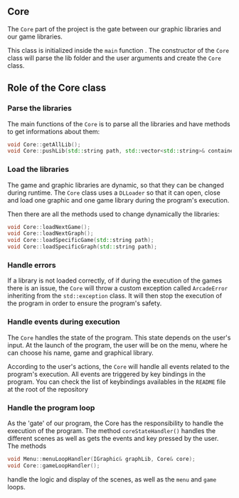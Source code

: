 
## Core

The `Core` part of the project is the gate between our graphic libraries and our game libraries.

This class is initialized inside the `main` function . The constructor of the `Core` class will parse the lib folder and the user arguments and create the `Core` class.

## Role of the Core class

### Parse the libraries

The main functions of the `Core` is to parse all the libraries and have methods to get informations about them:

```C++
void Core::getAllLib();
void Core::pushLib(std::string path, std::vector<std::string>& container);
```

### Load the libraries

The game and graphic libraries are dynamic, so that they can be changed during runtime. The `Core` class uses a `DLLoader` so that it can open, close and load one graphic and one game library during the program's execution.

Then there are all the methods used to change dynamically the libraries:

```C++
void Core::loadNextGame();
void Core::loadNextGraph();
void Core::loadSpecificGame(std::string path);
void Core::loadSpecificGraph(std::string path);
```

### Handle errors

If a library is not loaded correctly, of if during the execution of the games there is an issue, the `Core` will throw a custom exception called `ArcadeError` inheriting from the `std::exception` class.
It will then stop the execution of the program in order to ensure the program's safety.

### Handle events during execution

The `Core` handles the state of the program. This state depends on the user's input. At the launch of the program, the user will be on the menu, where he can choose his name, game and graphical library.

According to the user's actions, the `Core` will handle all events related to the program's execution. All events are triggered by key bindings in the program. You can check the list of keybindings availables in the `README` file at the root of the repository

### Handle the program loop

As the 'gate' of our program, the Core has the responsibility to handle the execution of the program.
The method `coreStateHandler()` handles the different scenes as well as gets the events and key pressed by the user.
The methods
```c++
void Menu::menuLoopHandler(IGraphic& graphLib, Core& core);
void Core::gameLoopHandler();
```
handle the logic and display of the scenes, as well as the `menu` and `game` loops.
